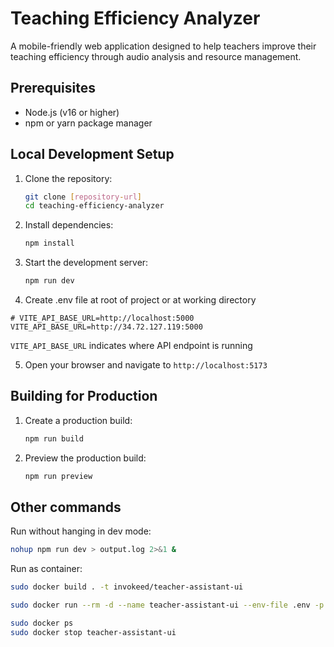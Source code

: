 # Teaching Efficiency Analyzer

A mobile-friendly web application designed to help teachers improve their teaching efficiency through audio analysis and resource management.



## Prerequisites

- Node.js (v16 or higher)
- npm or yarn package manager

## Local Development Setup

1. Clone the repository:
   ```bash
   git clone [repository-url]
   cd teaching-efficiency-analyzer
   ```

2. Install dependencies:
   ```bash
   npm install
   ```

3. Start the development server:
   ```bash
   npm run dev
   ```
   
4.  Create .env file at root of project or at working directory

   ```
   # VITE_API_BASE_URL=http://localhost:5000
   VITE_API_BASE_URL=http://34.72.127.119:5000
   ```
   `VITE_API_BASE_URL` indicates where API endpoint is running

5. Open your browser and navigate to `http://localhost:5173`



## Building for Production

1. Create a production build:
   ```bash
   npm run build
   ```

2. Preview the production build:
   ```bash
   npm run preview
   ```



## Other commands

Run without hanging in dev mode:

```bash
nohup npm run dev > output.log 2>&1 &
```


Run as container:

```bash
sudo docker build . -t invokeed/teacher-assistant-ui

sudo docker run --rm -d --name teacher-assistant-ui --env-file .env -p 5173:80 invokeed/teacher-assistant-ui

sudo docker ps
sudo docker stop teacher-assistant-ui

```